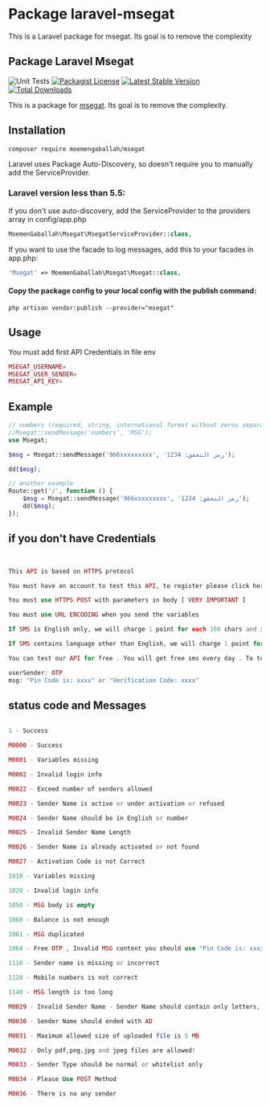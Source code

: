 # Package laravel-msegat
This is a Laravel package for msegat. Its goal is to remove the complexity


## Package Laravel Msegat 
![Unit Tests](https://github.com/barryvdh/laravel-debugbar/workflows/Unit%20Tests/badge.svg)
[![Packagist License](https://poser.pugx.org/barryvdh/laravel-debugbar/license.png)](http://choosealicense.com/licenses/mit/)
[![Latest Stable Version](https://poser.pugx.org/barryvdh/laravel-debugbar/version.png)](https://packagist.org/packages/moemengaballah/msegat)
[![Total Downloads](https://poser.pugx.org/barryvdh/laravel-debugbar/d/total.png)](https://packagist.org/packages/moemengaballah/msegat)

This is a package for [msegat](https://msegat.docs.apiary.io/).
Its goal is to remove the complexity.


## Installation


```shell
composer require moemengaballah/msegat
```

Laravel uses Package Auto-Discovery, so doesn't require you to manually add the ServiceProvider.

### Laravel version less than 5.5:

If you don't use auto-discovery, add the ServiceProvider to the providers array in config/app.php

```php
MoemenGaballah\Msegat\MsegatServiceProvider::class,
```

If you want to use the facade to log messages, add this to your facades in app.php:

```php
'Msegat' => MoemenGaballah\Msegat\Msegat::class,
```

#### Copy the package config to your local config with the publish command:

```shell
php artisan vendor:publish --provider="msegat"
```

## Usage

You must add first API Credentials in file env

```php
MSEGAT_USERNAME=
MSEGAT_USER_SENDER=
MSEGAT_API_KEY=
```

## Example

```php
// numbers (required, string, international format without zeros separated by comma, example: "966xxxxxxxxx" or "966xxxxxxxxx,966xxxxxxxxx,966xxxxxxxxx")
//Msegat::sendMessage('numbers', 'MSG'); 
use Msegat;

$msg = Msegat::sendMessage('966xxxxxxxxx', 'رمز التحقق: 1234');

dd($msg);

```

```php
// another example 
Route::get('/', function () {
    $msg = Msegat::sendMessage('966xxxxxxxxx', 'رمز التحقق: 1234');
    dd($msg);
});

```


## if you don't have Credentials


```php


This API is based on HTTPS protocol

You must have an account to test this API, to register please click here

You must use HTTPS POST with parameters in body [ VERY IMPORTANT ]

You must use URL ENCODING when you send the variables

If SMS is English only, we will charge 1 point for each 160 chars and if you send more than this, we will charge 1 point for each 153 chars

If SMS contains language other than English, we will charge 1 point for each 70 chars and if you send more than this, we will charge 1 point for each 67 chars

You can test our API for free . You will get free sms every day . To test our service you can send sms using below parameters:

userSender: OTP
msg: "Pin Code is: xxxx" or "Verification Code: xxxx"
```



## status code and Messages


```php

1 - Success

M0000 - Success

M0001 - Variables missing

M0002 - Invalid login info

M0022 - Exceed number of senders allowed

M0023 - Sender Name is active or under activation or refused

M0024 - Sender Name should be in English or number

M0025 - Invalid Sender Name Length

M0026 - Sender Name is already activated or not found

M0027 - Activation Code is not Correct

1010 - Variables missing

1020 - Invalid login info

1050 - MSG body is empty

1060 - Balance is not enough

1061 - MSG duplicated

1064 - Free OTP , Invalid MSG content you should use "Pin Code is: xxxx" or "Verification Code: xxxx" or "رمز التحقق: 1234" , or upgrade your account and activate your sender to send any content

1110 - Sender name is missing or incorrect

1120 - Mobile numbers is not correct

1140 - MSG length is too long

M0029 - Invalid Sender Name - Sender Name should contain only letters, numbers and the maximum length should be 11 characters

M0030 - Sender Name should ended with AD

M0031 - Maximum allowed size of uploaded file is 5 MB

M0032 - Only pdf,png,jpg and jpeg files are allowed!

M0033 - Sender Type should be normal or whitelist only

M0034 - Please Use POST Method

M0036 - There is no any sender
```



